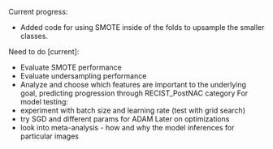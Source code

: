 Current progress:
* Added code for using SMOTE inside of the folds to upsample the smaller classes.


Need to do [current]:
* Evaluate SMOTE performance
* Evaluate undersampling performance
* Analyze and choose which features are important to the underlying goal, predicting progression through RECIST_PostNAC category
For model testing:
* experiment with batch size and learning rate (test with grid search)
* try SGD and different params for ADAM 
Later on optimizations
* look into meta-analysis - how and why the model inferences for particular images
